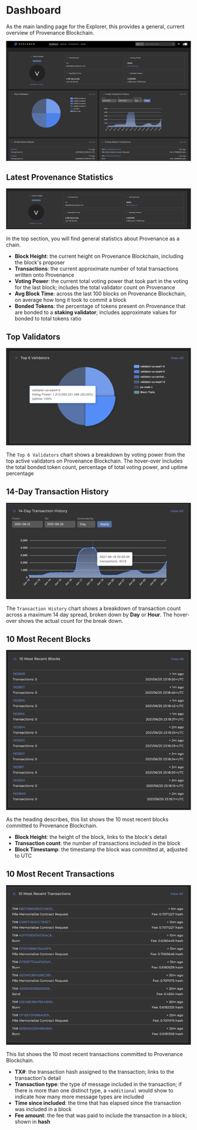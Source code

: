 # Dashboard

As the main landing page for the Explorer, this provides a general, current overview of Provenance Blockchain.

![The Explorer dashboard overview](../../../.gitbook/assets/screen-shot-2021-06-25-at-5.08.22-pm.png)

## Latest Provenance Statistics

![General statistics about Provenance as a chain](../../../.gitbook/assets/screen-shot-2021-06-25-at-5.12.32-pm.png)

In the top section, you will find general statistics about Provenance as a chain.

* **Block Height**: the current height on Provenance Blockchain, including the block's proposer
* **Transactions**: the current approximate number of total transactions written onto Provenance
* **Voting Power**: the current total voting power that took part in the voting for the last block; includes the total validator count on Provenance
* **Avg Block Time**: across the last 100 blocks on Provenance Blockchain, on average how long it took to commit a block
* **Bonded Tokens**: the percentage of tokens present on Provenance that are bonded to a **staking validator**; includes approximate values for bonded to total tokens ratio

## Top Validators

![](../../../.gitbook/assets/screen-shot-2021-06-25-at-5.22.53-pm.png)

The `Top 6 Validators` chart shows a breakdown by voting power from the top active validators on Provenance Blockchain. The hover-over includes the total bonded token count, percentage of total voting power, and uptime percentage

## 14-Day Transaction History

![](../../../.gitbook/assets/screen-shot-2021-06-25-at-5.23.15-pm.png)

The `Transaction History` chart shows a breakdown of transaction count across a maximum 14 day spread, broken down by **Day** or **Hour**. The hover-over shows the actual count for the break down.

## 10 Most Recent Blocks

![](../../../.gitbook/assets/screen-shot-2021-06-25-at-5.20.37-pm.png)

As the heading describes, this list shows the 10 most recent blocks committed to Provenance Blockchain. 

* **Block Height**: the height of the block, links to the block's detail
* **Transaction count**: the number of transactions included in the block
* **Block Timestamp**: the timestamp the block was committed at, adjusted to UTC

## 10 Most Recent Transactions

![](../../../.gitbook/assets/screen-shot-2021-06-25-at-5.20.54-pm.png)

This list shows the 10 most recent transactions committed to Provenance Blockchain. 

* **TX\#**: the transaction hash assigned to the transaction; links to the transaction's detail
* **Transaction type**: the type of message included in the transaction; if there is more than one distinct type, a `+additional` would show to indicate how many more message types are included
* **Time since included**: the time that has elapsed since the transaction was included in a block
* **Fee amount**: the fee that was paid to include the transaction in a block; shown in **hash**



